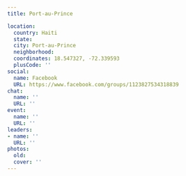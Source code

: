 ```yaml
---
title: Port-au-Prince

location:
  country: Haiti
  state: 
  city: Port-au-Prince
  neighborhood: 
  coordinates: 18.547327, -72.339593
  plusCode: ''
social:
  name: Facebook
  URL: https://www.facebook.com/groups/1123827534318839
chat:
  name: ''
  URL: ''
event:
  name: ''
  URL: ''
leaders:
- name: ''
  URL: ''
photos:
  old: 
  cover: ''
---
```

